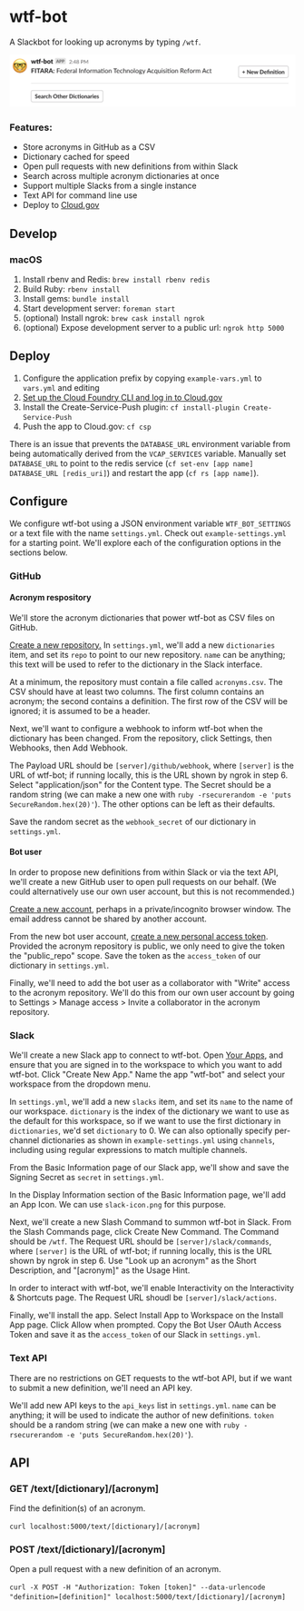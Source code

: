 # wtf-bot

A Slackbot for looking up acronyms by typing `/wtf`.

![wtfbot replies with the definition of "FITARA": Federal Information Technology Acquisition Reform Act](screenshot.png)

### Features:

* Store acronyms in GitHub as a CSV
* Dictionary cached for speed
* Open pull requests with new definitions from within Slack
* Search across multiple acronym dictionaries at once
* Support multiple Slacks from a single instance
* Text API for command line use
* Deploy to [Cloud.gov](https://cloud.gov)

## Develop

### macOS

1. Install rbenv and Redis: `brew install rbenv redis`
2. Build Ruby: `rbenv install`
3. Install gems: `bundle install`
4. Start development server: `foreman start`
5. (optional) Install ngrok: `brew cask install ngrok`
6. (optional) Expose development server to a public url: `ngrok http 5000`

## Deploy

1. Configure the application prefix by copying `example-vars.yml` to `vars.yml` and editing
2. [Set up the Cloud Foundry CLI and log in to Cloud.gov](https://cloud.gov/docs/getting-started/setup/#set-up-the-command-line)
3. Install the Create-Service-Push plugin: `cf install-plugin Create-Service-Push`
4. Push the app to Cloud.gov: `cf csp`

There is an issue that prevents the `DATABASE_URL` environment variable from being automatically derived from the `VCAP_SERVICES` variable. Manually set `DATABASE_URL` to point to the redis service (`cf set-env [app name] DATABASE_URL [redis_uri]`) and restart the app (`cf rs [app name]`).

## Configure

We configure wtf-bot using a JSON environment variable `WTF_BOT_SETTINGS` or a text file with the name `settings.yml`. Check out `example-settings.yml` for a starting point. We'll explore each of the configuration options in the sections below.

### GitHub

#### Acronym respository

We'll store the acronym dictionaries that power wtf-bot as CSV files on GitHub.

[Create a new repository.](https://github.com/new) In `settings.yml`, we'll add a new `dictionaries` item, and set its `repo` to point to our new repository. `name` can be anything; this text will be used to refer to the dictionary in the Slack interface.

At a minimum, the repository must contain a file called `acronyms.csv`. The CSV should have at least two columns. The first column contains an acronym; the second contains a definition. The first row of the CSV will be ignored; it is assumed to be a header.

Next, we'll want to configure a webhook to inform wtf-bot when the dictionary has been changed. From the repository, click Settings, then Webhooks, then Add Webhook.

The Payload URL should be `[server]/github/webhook`, where `[server]` is the URL of wtf-bot; if running locally, this is the URL shown by ngrok in step 6. Select "application/json" for the Content type. The Secret should be a random string (we can make a new one with `ruby -rsecurerandom -e 'puts SecureRandom.hex(20)'`). The other options can be left as their defaults.

Save the random secret as the `webhook_secret` of our dictionary in `settings.yml`.

#### Bot user

In order to propose new definitions from within Slack or via the text API, we'll create a new GitHub user to open pull requests on our behalf. (We could alternatively use our own user account, but this is not recommended.)

[Create a new account](https://github.com/join), perhaps in a private/incognito browser window. The email address cannot be shared by another account.

From the new bot user account, [create a new personal access token](https://github.com/settings/tokens/new). Provided the acronym repository is public, we only need to give the token the "public_repo" scope. Save the token as the `access_token` of our dictionary in `settings.yml`.

Finally, we'll need to add the bot user as a collaborator with "Write" access to the acronym repository. We'll do this from our own user account by going to Settings > Manage access > Invite a collaborator in the acronym repository.

### Slack

We'll create a new Slack app to connect to wtf-bot. Open [Your Apps](https://api.slack.com/apps), and ensure that you are signed in to the workspace to which you want to add wtf-bot. Click "Create New App." Name the app "wtf-bot" and select your workspace from the dropdown menu.

In `settings.yml`, we'll add a new `slacks` item, and set its `name` to the name of our workspace. `dictionary` is the index of the dictionary we want to use as the default for this workspace, so if we want to use the first dictionary in `dictionaries`, we'd set `dictionary` to 0. We can also optionally specify per-channel dictionaries as shown in `example-settings.yml` using `channels`, including using regular expressions to match multiple channels.

From the Basic Information page of our Slack app, we'll show and save the Signing Secret as `secret` in `settings.yml`.

In the Display Information section of the Basic Information page, we'll add an App Icon. We can use `slack-icon.png` for this purpose.

Next, we'll create a new Slash Command to summon wtf-bot in Slack. From the Slash Commands page, click Create New Command. The Command should be `/wtf`. The Request URL should be `[server]/slack/commands`, where `[server]` is the URL of wtf-bot; if running locally, this is the URL shown by ngrok in step 6. Use "Look up an acronym" as the Short Description, and "[acronym]" as the Usage Hint.

In order to interact with wtf-bot, we'll enable Interactivity on the Interactivity & Shortcuts page. The Request URL shoudl be `[server]/slack/actions`.

Finally, we'll install the app. Select Install App to Workspace on the Install App page. Click Allow when prompted. Copy the Bot User OAuth Access Token and save it as the `access_token` of our Slack in `settings.yml`.

### Text API

There are no restrictions on GET requests to the wtf-bot API, but if we want to submit a new definition, we'll need an API key.

We'll add new API keys to the `api_keys` list in `settings.yml`. `name` can be anything; it will be used to indicate the author of new definitions. `token` should be a random string (we can make a new one with `ruby -rsecurerandom -e 'puts SecureRandom.hex(20)'`).

## API

### GET /text/[dictionary]/[acronym]

Find the definition(s) of an acronym.

`curl localhost:5000/text/[dictionary]/[acronym]`

### POST /text/[dictionary]/[acronym]

Open a pull request with a new definition of an acronym.

`curl -X POST -H "Authorization: Token [token]" --data-urlencode "definition=[definition]" localhost:5000/text/[dictionary]/[acronym]`
